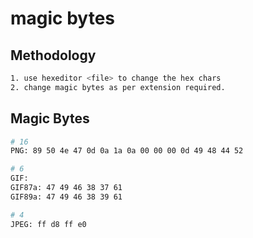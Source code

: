 # magic bytes

## Methodology

```bash
1. use hexeditor <file> to change the hex chars
2. change magic bytes as per extension required.
```

## Magic Bytes

```bash
# 16
PNG: 89 50 4e 47 0d 0a 1a 0a 00 00 00 0d 49 48 44 52

# 6
GIF:
GIF87a: 47 49 46 38 37 61
GIF89a: 47 49 46 38 39 61

# 4
JPEG: ff d8 ff e0
```
